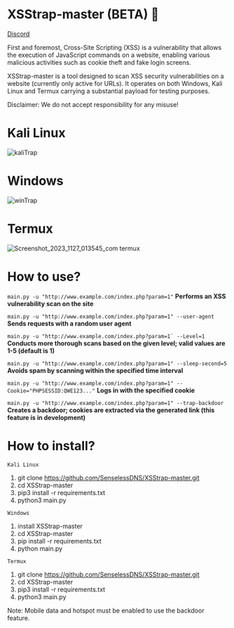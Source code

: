# XSStrap-master (BETA) 🐍
[Discord](https://discord.gg/upNDjFqkBp)

First and foremost, Cross-Site Scripting (XSS) is a vulnerability that allows the execution of JavaScript commands on a website, enabling various malicious activities such as cookie theft and fake login screens.

XSStrap-master is a tool designed to scan XSS security vulnerabilities on a website (currently only active for URLs). It operates on both Windows, Kali Linux and Termux carrying a substantial payload for testing purposes.

Disclaimer: We do not accept responsibility for any misuse!
# Kali Linux
![kaliTrap](https://github.com/SenselessDNS/XSStrap-master/assets/100872213/12ac0448-9a0c-443f-9a10-d2804043eb74)
# Windows
![winTrap](https://github.com/SenselessDNS/XSStrap-master/assets/100872213/bde86e04-b9bb-4dac-ab44-1302aed9769d)
# Termux
![Screenshot_2023_1127_013545_com termux](https://github.com/SenselessDNS/XSStrap-master/assets/100872213/de8bc8b7-9d3a-4822-92b4-43c3fccd06e2)

# How to use?
```main.py -u "http://www.example.com/index.php?param=1"```
**Performs an XSS vulnerability scan on the site**

```main.py -u "http://www.example.com/index.php?param=1" --user-agent```
**Sends requests with a random user agent**

```main.py -u "http://www.example.com/index.php?param=1` --Level=1```
**Conducts more thorough scans based on the given level; valid values are 1-5 (default is 1)**

```main.py -u "http://www.example.com/index.php?param=1" --sleep-second=5```
**Avoids spam by scanning within the specified time interval**

```main.py -u "http://www.example.com/index.php?param=1" --Cookie="PHPSESSID:QWE123..."```
**Logs in with the specified cookie**

```main.py -u "http://www.example.com/index.php?param=1" --trap-backdoor```
**Creates a backdoor; cookies are extracted via the generated link (this feature is in development)**

# How to install?
```Kali Linux```
1. git clone https://github.com/SenselessDNS/XSStrap-master.git
2. cd XSStrap-master
3. pip3 install -r requirements.txt
4. python3 main.py

```Windows```
1. install XSStrap-master
2. cd XSStrap-master
3. pip install -r requirements.txt
4. python main.py

```Termux```
1. git clone https://github.com/SenselessDNS/XSStrap-master.git
2. cd XSStrap-master
3. pip3 install -r requirements.txt
4. python3 main.py

Note: Mobile data and hotspot must be enabled to use the backdoor feature.
